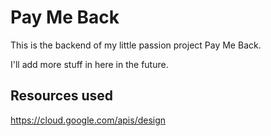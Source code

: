 # Pay Me Back 
This is the backend of my little passion project Pay Me Back.

I'll add more stuff in here in the future.

## Resources used
https://cloud.google.com/apis/design
